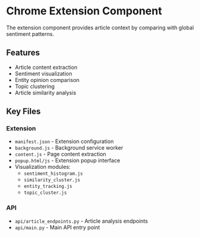 # Chrome Extension Component

The extension component provides article context by comparing with global sentiment patterns.

## Features
- Article content extraction
- Sentiment visualization
- Entity opinion comparison
- Topic clustering
- Article similarity analysis

## Key Files
### Extension
- `manifest.json` - Extension configuration
- `background.js` - Background service worker
- `content.js` - Page content extraction
- `popup.html/js` - Extension popup interface
- Visualization modules:
  - `sentiment_histogram.js`
  - `similarity_cluster.js`
  - `entity_tracking.js`
  - `topic_cluster.js`

### API
- `api/article_endpoints.py` - Article analysis endpoints
- `api/main.py` - Main API entry point